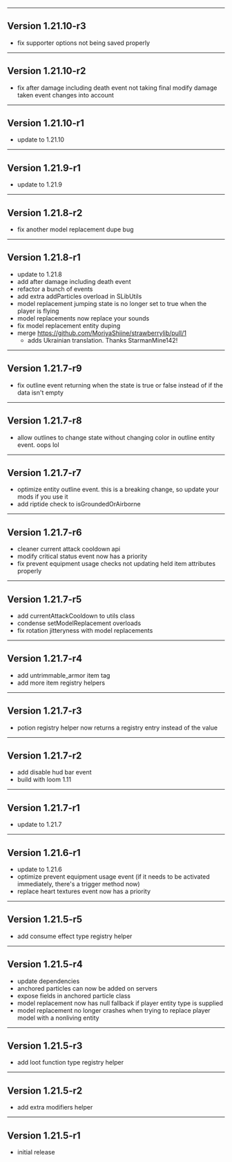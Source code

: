 ------------------------------------------------------
Version 1.21.10-r3
------------------------------------------------------
- fix supporter options not being saved properly

------------------------------------------------------
Version 1.21.10-r2
------------------------------------------------------
- fix after damage including death event not taking final modify damage taken event changes into account

------------------------------------------------------
Version 1.21.10-r1
------------------------------------------------------
- update to 1.21.10

------------------------------------------------------
Version 1.21.9-r1
------------------------------------------------------
- update to 1.21.9

------------------------------------------------------
Version 1.21.8-r2
------------------------------------------------------
- fix another model replacement dupe bug

------------------------------------------------------
Version 1.21.8-r1
------------------------------------------------------
- update to 1.21.8
- add after damage including death event
- refactor a bunch of events
- add extra addParticles overload in SLibUtils
- model replacement jumping state is no longer set to true when the player is flying
- model replacements now replace your sounds
- fix model replacement entity duping
- merge https://github.com/MoriyaShiine/strawberrylib/pull/1
  - adds Ukrainian translation. Thanks StarmanMine142!

------------------------------------------------------
Version 1.21.7-r9
------------------------------------------------------
- fix outline event returning when the state is true or false instead of if the data isn't empty

------------------------------------------------------
Version 1.21.7-r8
------------------------------------------------------
- allow outlines to change state without changing color in outline entity event. oops lol

------------------------------------------------------
Version 1.21.7-r7
------------------------------------------------------
- optimize entity outline event. this is a breaking change, so update your mods if you use it
- add riptide check to isGroundedOrAirborne

------------------------------------------------------
Version 1.21.7-r6
------------------------------------------------------
- cleaner current attack cooldown api
- modify critical status event now has a priority
- fix prevent equipment usage checks not updating held item attributes properly

------------------------------------------------------
Version 1.21.7-r5
------------------------------------------------------
- add currentAttackCooldown to utils class
- condense setModelReplacement overloads
- fix rotation jitteryness with model replacements

------------------------------------------------------
Version 1.21.7-r4
------------------------------------------------------
- add untrimmable_armor item tag
- add more item registry helpers

------------------------------------------------------
Version 1.21.7-r3
------------------------------------------------------
- potion registry helper now returns a registry entry instead of the value

------------------------------------------------------
Version 1.21.7-r2
------------------------------------------------------
- add disable hud bar event
- build with loom 1.11

------------------------------------------------------
Version 1.21.7-r1
------------------------------------------------------
- update to 1.21.7

------------------------------------------------------
Version 1.21.6-r1
------------------------------------------------------
- update to 1.21.6
- optimize prevent equipment usage event (if it needs to be activated immediately, there's a trigger method now)
- replace heart textures event now has a priority

------------------------------------------------------
Version 1.21.5-r5
------------------------------------------------------
- add consume effect type registry helper

------------------------------------------------------
Version 1.21.5-r4
------------------------------------------------------
- update dependencies
- anchored particles can now be added on servers
- expose fields in anchored particle class
- model replacement now has null fallback if player entity type is supplied
- model replacement no longer crashes when trying to replace player model with a nonliving entity

------------------------------------------------------
Version 1.21.5-r3
------------------------------------------------------
- add loot function type registry helper

------------------------------------------------------
Version 1.21.5-r2
------------------------------------------------------
- add extra modifiers helper

------------------------------------------------------
Version 1.21.5-r1
------------------------------------------------------
- initial release